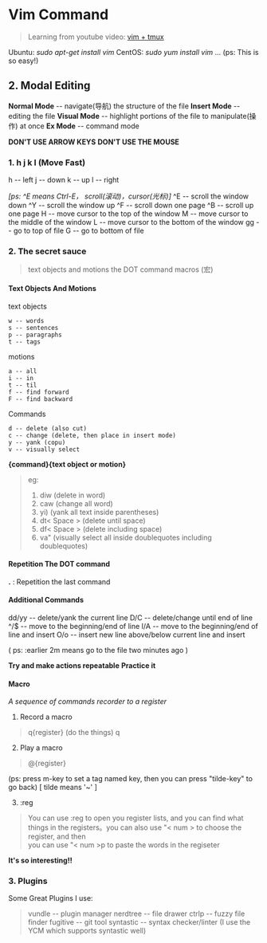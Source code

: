# Vim Command
> Learning from youtube video: [vim + tmux](https://www.youtube.com/watch?v=5r6yzFEXajQ)

Ubuntu: *sudo apt-get install vim*
CentOS: *sudo yum install vim*
...
(ps: This is so easy!)

## 2. Modal Editing

**Normal Mode** -- navigate(导航) the structure of the file
**Insert Mode** -- editing the file
**Visual Mode** -- highlight portions of the file to manipulate(操作) at once
**Ex Mode**     -- command mode

**DON'T USE ARROW KEYS**
**DON'T USE THE MOUSE**

### 1. h j k l (Move Fast)
h -- left
j -- down
k -- up
l -- right

*[ps: ^E means Ctrl-E， scroll(滚动)，cursor(光标)]*
^E -- scroll the window down
^Y -- scroll the window up
^F -- scroll down one page
^B -- scroll up one page
H  -- move cursor to the top of the window
M  -- move cursor to the middle of the window
L  -- move cursor to the bottom of the window
gg -- go to top of file
G  -- go to bottom of file

### 2. The secret sauce
> text objects and motions
> the DOT command
> macros (宏)

#### Text Objects And Motions

text objects

    w -- words
    s -- sentences
    p -- paragraphs
    t -- tags 

motions

    a -- all
    i -- in
    t -- til
    f -- find forward
    F -- find backward

Commands

    d -- delete (also cut)
    c -- change (delete, then place in insert mode)
    y -- yank (copu)
    v -- visually select

**{command}{text object or motion}**
> eg:
>   1. diw (delete in word)
>   2. caw (change all word)
>   3. yi) (yank all text inside parentheses)
>   4. dt< Space >  (delete until space)
>   5. df< Space >  (delete including space)
>   6. va" (visually select all inside doublequotes including doublequotes)


#### Repetition The DOT command
**.** : Repetition the last command

#### Additional Commands
dd/yy -- delete/yank the current line
D/C   -- delete/change until end of line
^/$   -- move to the beginning/end of line
I/A   -- move to the beginning/end of line and insert
O/o   -- insert new line above/below current line and insert

( ps: :earlier 2m means go to the file two minutes ago )

**Try and make actions repeatable**
**Practice it**

#### Macro
*A sequence of commands recorder to a register*
1. Record a macro
> q{register}
> (do the things)
> q
2. Play a macro
> @{register}

(ps: press m-key to set a tag named key, then you can press "tilde-key" to go back) [ tilde means '~' ] 

3. :reg  
> You can use :reg to open you register lists, and you can find what things 
> in the registers。you can also use "< num > to choose the register, and then  
> you can use "< num >p to paste the words in the regiseter 

**It's so interesting!!** 

### 3. Plugins
Some Great Plugins I use:
> vundle    -- plugin manager
> nerdtree  -- file drawer
> ctrlp     -- fuzzy file finder
> fugitive  -- git tool
> syntastic -- syntax checker/linter (I use the YCM which supports syntastic well)

